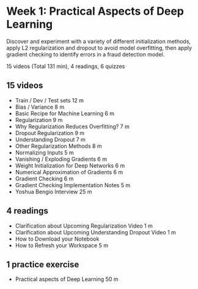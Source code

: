 # Week 1: Practical Aspects of Deep Learning

Discover and experiment with a variety of different initialization methods, apply L2 regularization and dropout to avoid model overfitting, then apply gradient checking to identify errors in a fraud detection model.

15 videos (Total 131 min), 4 readings, 6 quizzes

## 15 videos

* Train / Dev / Test sets 12 m
* Bias / Variance 8 m
* Basic Recipe for Machine Learning 6 m
* Regularization 9 m
* Why Regularization Reduces Overfitting? 7 m
* Dropout Regularization 9 m
* Understanding Dropout 7 m
* Other Regularization Methods 8 m
* Normalizing Inputs 5 m
* Vanishing / Exploding Gradients 6 m
* Weight Initialization for Deep Networks 6 m
* Numerical Approximation of Gradients 6 m
* Gradient Checking 6 m
* Gradient Checking Implementation Notes 5 m
* Yoshua Bengio Interview 25 m

## 4 readings

* Clarification about Upcoming Regularization Video 1 m
* Clarification about Upcoming Understanding Dropout Video 1 m
* How to Download your Notebook
* How to Refresh your Workspace 5 m

## 1 practice exercise

* Practical aspects of Deep Learning 50 m
